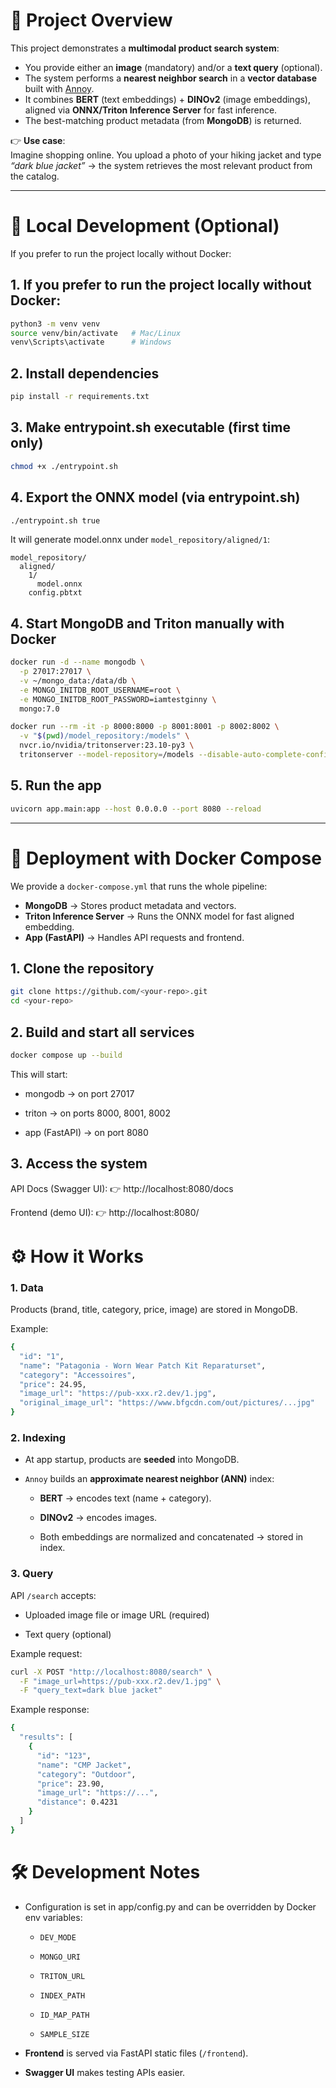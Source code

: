 # 🧭 Project Overview

This project demonstrates a **multimodal product search system**:  
- You provide either an **image** (mandatory) and/or a **text query** (optional).  
- The system performs a **nearest neighbor search** in a **vector database** built with [Annoy](https://github.com/spotify/annoy).  
- It combines **BERT** (text embeddings) + **DINOv2** (image embeddings), aligned via **ONNX/Triton Inference Server** for fast inference.  
- The best-matching product metadata (from **MongoDB**) is returned.  

👉 **Use case**:  
Imagine shopping online. You upload a photo of your hiking jacket and type *“dark blue jacket”* → the system retrieves the most relevant product from the catalog.

---
# 🐍 Local Development (Optional)
If you prefer to run the project locally without Docker:
## 1. If you prefer to run the project locally without Docker:
```bash
python3 -m venv venv
source venv/bin/activate   # Mac/Linux
venv\Scripts\activate      # Windows
```

## 2. Install dependencies
```bash
pip install -r requirements.txt
```

## 3. Make entrypoint.sh executable (first time only)
```bash
chmod +x ./entrypoint.sh
```

## 4. Export the ONNX model (via entrypoint.sh)
```bash
./entrypoint.sh true
```

It will generate model.onnx under `model_repository/aligned/1`:
```
model_repository/
  aligned/
    1/
      model.onnx
    config.pbtxt
```

## 4. Start MongoDB and Triton manually with Docker

```bash
docker run -d --name mongodb \
  -p 27017:27017 \
  -v ~/mongo_data:/data/db \
  -e MONGO_INITDB_ROOT_USERNAME=root \
  -e MONGO_INITDB_ROOT_PASSWORD=iamtestginny \
  mongo:7.0
```

```bash
docker run --rm -it -p 8000:8000 -p 8001:8001 -p 8002:8002 \
  -v "$(pwd)/model_repository:/models" \
  nvcr.io/nvidia/tritonserver:23.10-py3 \
  tritonserver --model-repository=/models --disable-auto-complete-config
```

## 5. Run the app
```bash
uvicorn app.main:app --host 0.0.0.0 --port 8080 --reload
```

---

# 🚀 Deployment with Docker Compose

We provide a `docker-compose.yml` that runs the whole pipeline:

- **MongoDB** → Stores product metadata and vectors.  
- **Triton Inference Server** → Runs the ONNX model for fast aligned embedding.  
- **App (FastAPI)** → Handles API requests and frontend.  

## 1. Clone the repository
```bash
git clone https://github.com/<your-repo>.git
cd <your-repo>
```

## 2. Build and start all services
```bash
docker compose up --build
```

This will start:

- mongodb → on port 27017

- triton → on ports 8000, 8001, 8002

- app (FastAPI) → on port 8080

## 3. Access the system

API Docs (Swagger UI): 👉 http://localhost:8080/docs

Frontend (demo UI): 👉 http://localhost:8080/

# ⚙️ How it Works
### 1. Data

Products (brand, title, category, price, image) are stored in MongoDB.

Example:
```bash
{
  "id": "1",
  "name": "Patagonia - Worn Wear Patch Kit Reparaturset",
  "category": "Accessoires",
  "price": 24.95,
  "image_url": "https://pub-xxx.r2.dev/1.jpg",
  "original_image_url": "https://www.bfgcdn.com/out/pictures/...jpg"
}
```
### 2. Indexing

- At app startup, products are **seeded** into MongoDB.

- `Annoy` builds an **approximate nearest neighbor (ANN)** index:

  - **BERT** → encodes text (name + category).

  - **DINOv2** → encodes images.

  - Both embeddings are normalized and concatenated → stored in index.

### 3. Query

API `/search` accepts:

- Uploaded image file or image URL (required)

- Text query (optional)

Example request:
```bash
curl -X POST "http://localhost:8080/search" \
  -F "image_url=https://pub-xxx.r2.dev/1.jpg" \
  -F "query_text=dark blue jacket"
```
Example response:
```bash
{
  "results": [
    {
      "id": "123",
      "name": "CMP Jacket",
      "category": "Outdoor",
      "price": 23.90,
      "image_url": "https://...",
      "distance": 0.4231
    }
  ]
}
```

# 🛠️ Development Notes

- Configuration is set in app/config.py and can be overridden by Docker env variables:
  - `DEV_MODE`

  - `MONGO_URI`

  - `TRITON_URL`

  - `INDEX_PATH`

  - `ID_MAP_PATH`

  - `SAMPLE_SIZE`

- **Frontend** is served via FastAPI static files (`/frontend`).

- **Swagger UI** makes testing APIs easier.